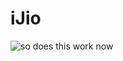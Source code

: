 # iJio
![so does this work now](https://cloud.githubusercontent.com/assets/12347266/8059707/09292d02-0ef4-11e5-9126-a705eb00c114.png)
